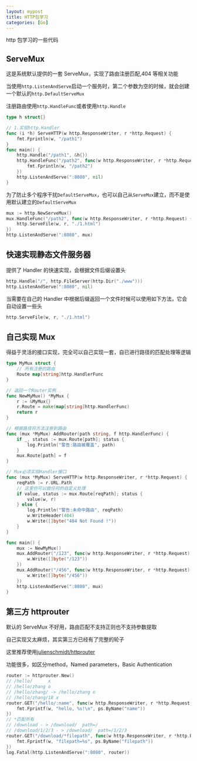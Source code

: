 ```yaml
---
layout: mypost
title: HTTP包学习
categories: [Go]
---
```


http 包学习的一些代码

## ServeMux

这是系统默认提供的一套 ServeMux，实现了路由注册匹配,404 等相关功能

当使用`http.ListenAndServe`启动一个服务时，第二个参数为空的时候，就会创建一个默认的`http.DefaultServeMux`

注册路由使用`http.HandleFunc`或者使用`http.Handle`

```go
type h struct{}

// 1.实现http.Handler
func (i *h) ServeHTTP(w http.ResponseWriter, r *http.Request) {
    fmt.Fprintln(w, "/path1")
}
func main() {
    http.Handle("/path1", &h{})
    http.HandleFunc("/path2", func(w http.ResponseWriter, r *http.Request) {
        fmt.Fprintln(w, "/path2")
    })
    http.ListenAndServe(":8080", nil)
}
```

为了防止多个程序干扰`DefaultServeMux`，也可以自己从`ServeMux`建立，而不是使用默认建立的`DefaultServeMux`

```go
mux := http.NewServeMux()
mux.HandleFunc("/path2", func(w http.ResponseWriter, r *http.Request) {
    http.ServeFile(w, r, "./1.html")
})
http.ListenAndServe(":8080", mux)
```

## 快速实现静态文件服务器

提供了 Handler 的快速实现，会根据文件后缀设置头

```go
http.Handle("/", http.FileServer(http.Dir("./www")))
http.ListenAndServe(":8080", nil)
```

当需要在自己的 Handler 中根据后缀返回一个文件时候可以使用如下方法，它会自动设置一些头

```go
http.ServeFile(w, r, "./1.html")
```

## 自己实现 Mux

得益于灵活的接口实现，完全可以自己实现一套，自已进行路径的匹配处理等逻辑

```go
type MyMux struct {
    // 所有注册的路由
    Route map[string]http.HandlerFunc
}

// 返回一个Router实例
func NewMyMux() *MyMux {
    r := &MyMux{}
    r.Route = make(map[string]http.HandlerFunc)
    return r
}

// 根据路径将方法注册到路由
func (mux *MyMux) AddRouter(path string, f http.HandlerFunc) {
    if _, status := mux.Route[path]; status {
        log.Println("警告:路由被覆盖", path)
    }
    mux.Route[path] = f
}

// Mux必须实现Handler接口
func (mux *MyMux) ServeHTTP(w http.ResponseWriter, r *http.Request) {
    reqPath := r.URL.Path
    // 这里你可以做任何的自定义处理
    if value, status := mux.Route[reqPath]; status {
        value(w, r)
    } else {
        log.Println("警告:未命中路由", reqPath)
        w.WriteHeader(404)
        w.Write([]byte("404 Not Found !"))
    }
}

func main() {
    mux := NewMyMux()
    mux.AddRouter("/123", func(w http.ResponseWriter, r *http.Request) {
        w.Write([]byte("/123"))
    })
    mux.AddRouter("/456", func(w http.ResponseWriter, r *http.Request) {
        w.Write([]byte("/456"))
    })
    http.ListenAndServe(":8080", mux)
}
```

## 第三方 httprouter

默认的 ServeMux 不好用，路由匹配不支持正则也不支持参数提取

自己实现又太麻烦，其实第三方已经有了完整的轮子

这里推荐使用[julienschmidt/httprouter](https://github.com/julienschmidt/httprouter)

功能很多，如区分method，Named parameters，Basic Authentication

```go
router := httprouter.New()
// /hello/      x
// /hello/zhang o
// /hello/zhang/ -> /hello/zhang o
// /hello/zhang/18 x
router.GET("/hello/:name", func(w http.ResponseWriter, r *http.Request, ps httprouter.Params) {
    fmt.Fprintf(w, "hello, %s!\n", ps.ByName("name"))
})
// *匹配所有
// /download - > /download/  path=/
// /download/1/2/3 - > /download/  path=/1/2/3
router.GET("/download/*filepath", func(w http.ResponseWriter, r *http.Request, ps httprouter.Params) {
    fmt.Fprintf(w, "filepath=%s", ps.ByName("filepath"))
})
log.Fatal(http.ListenAndServe(":8080", router))
```